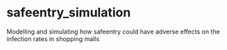 # safeentry_simulation
Modelling and simulating how safeentry could have adverse effects on the infection rates in shopping malls
